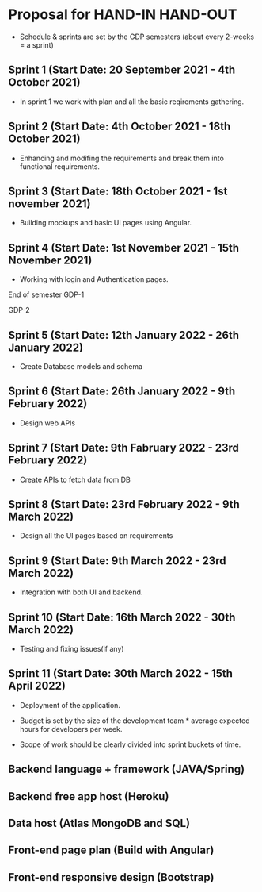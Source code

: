 # Proposal for HAND-IN HAND-OUT
- Schedule & sprints are set by the GDP semesters (about every 2-weeks = a sprint)

## Sprint 1  (Start Date: 20 September 2021 - 4th October 2021)
- In sprint 1 we work with plan and all the basic reqirements gathering. 

## Sprint 2  (Start Date: 4th October 2021 - 18th October 2021)
- Enhancing and modifing the requirements and break them into functional requirements.

## Sprint 3  (Start Date: 18th October 2021 - 1st november 2021)
- Building mockups and basic UI pages using Angular.

## Sprint 4  (Start Date: 1st November 2021 - 15th November 2021)
- Working with login and Authentication pages.

 End of semester GDP-1

 GDP-2 

 ## Sprint 5  (Start Date: 12th January 2022 - 26th January 2022)
 - Create Database models and schema

 ## Sprint 6  (Start Date: 26th January 2022 - 9th February 2022)
 - Design web APIs

 ## Sprint 7  (Start Date: 9th Fabruary 2022 - 23rd February 2022)
 - Create APIs to fetch data from DB

 ## Sprint 8  (Start Date: 23rd February 2022 - 9th March 2022)
 - Design all the UI pages based on requirements

 ## Sprint 9  (Start Date: 9th March 2022 - 23rd March 2022)
 - Integration with both UI and backend.

 ## Sprint 10  (Start Date: 16th March 2022 - 30th March 2022)
 - Testing and fixing issues(if any)

 ## Sprint 11  (Start Date: 30th March 2022 - 15th April 2022)
 - Deployment of the application.
 

- Budget is set by the size of the development team * average expected hours for developers per week.
- Scope of work should be clearly divided into sprint buckets of time.

## Backend language + framework (JAVA/Spring)

## Backend free app host (Heroku)

## Data host (Atlas MongoDB and SQL)

## Front-end page plan (Build with Angular)

## Front-end responsive design (Bootstrap)